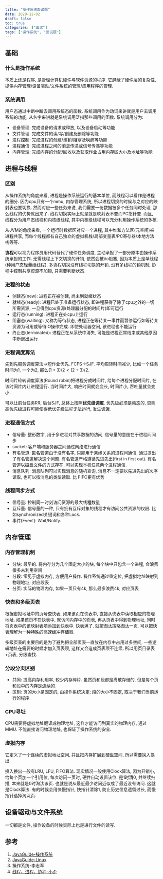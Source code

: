 ```yaml
---
title: "操作系统面试题"
date: 2020-12-02
draft: false
toc: true
categories: ["面试"]
tags: ["操作系统", "面试题"]
---
```


## 基础
### 什么是操作系统
本质上还是程序, 是管理计算机硬件与软件资源的程序. 它屏蔽了硬件层的复杂性, 提供内存管理/设备驱动/文件系统的管理/应用程序的管理.

### 系统调用
用户态通过中断中断去调用系统态的函数. 系统调用作为动词来讲就是用户去调用系统的功能, 从名字来讲就是系统调用泛指那些调用的函数. 系统调用分为:
- 设备管理: 完成设备的请求或释放, 以及设备启动等功能
- 文件管理: 完成文件的读/写/创建及删除等功能
- 进程控制: 完成进程的创建/撤销/阻塞及唤醒等功能
- 进程通信: 完成进程之间的消息传递或信号传递等功能
- 内存管理: 完成内存的分配/回收以及获取作业占用内存区大小及地址等功能

## 进程与线程
### 区别
从操作系统的角度来看, 进程是操作系统运行的基本单位, 而线程可以看作是进程的细分. 因为cpu只有一个mmu, 内存管理系统, 所以进程切换的时候与之对应的映射表也要切换. 然而对应一些任务来说, 我们需要一份数据被多个任务同时处理, 那么线程的优势就出来了. 线程切换实际上就是就是映射表不变而PC指针变. 而且, 线程分为用户态线程和内核级线程, 其中内核级线程可以充分利用操作系统的多核. 

从JVM的角度来看, 一个运行时数据区对应一个进程, 其中堆和方法区(元空间)被进程共享, 而每个线程都有自己独立的虚拟机栈/局部变量表/PC寄存器/本地方法栈等等. 

**协程**可以视为程序员用代码替代了硬件任务调度, 主动承担了一部分原本由操作系统承担的工作. 无需线程上下文切换的开销, 依然会被i/o阻塞, 因为本质上是单线程(种用户态轻量级线程). 多协程切换没有线程切换的开销, 没有多线程的锁机制, 协程中控制共享资源不加锁, 只需要判断状态. 

### 进程的状态
- 创建态(new): 进程正在被创建, 尚未到就绪状态
- 就绪态(ready): 进程已处于准备运行状态, 即进程获得了除了cpu之外的一切所需资源, 一旦得到cpu资源(处理器分配的时间片)即可运行
- 运行态(running): 进程正在处cpu上运行
- 阻塞态(waiting): 又称为等待状态, 进程正在等待某一事件而暂停运行如等待某资源为可用或等待IO操作完成. 即使处理器空闲, 该进程也不能运行
- 终止态(terminated): 进程正在从系统中消失, 可能是进程正常结束或其他原因中断退出运行

### 进程调度算法
先到先服务调度算法->短作业优先. FCFS->SJF. 平均周转时间减少, 比如一个任务时间为1, 一个为2, 那么$(1 + 3)/2 < (2 + 3)/2$.

时间片轮转调度算法(Round robin)把进程分成时间片, 给每个进程分配时间片, 在该时间片内让进程运行. 当时间片大, 响应时间就会变长, 时间片小, 吞吐量就会变小.

可以让前台任务RR, 后台SJF, 总体上按照**优先级调度**. 优先级必须是动态的, 否则高优先级进程可能使得低优先级进程无法运行, 发生饥饿. 

### 进程通信方式
- 信号量: 整形数字, 用于多进程对共享数据的访问, 信号量的意图在于进程间同步
- socket: 客户端和服务器之间通过网络进行通信
- 有名管道: 匿名管道由于没有名字, 只能用于亲缘关系的进程间通信, 通过提出了有名管道解决这个问题. 有名管道严格遵循先进先出(first in first out). 有名管道以磁盘文件的方式存在, 可以实现本机任意两个进程通信.
- 消息队列: 消息队列可以实现消息的随机查询, 消息不一定要以先进先出的次序读取, 也可以按消息的类型读取. 比 FIFO更有优势

### 线程同步方式
- 信号量: 控制同一时刻访问资源的最大线程数量
- 互斥量: 信号量的一种, 只有拥有互斥对象的线程才有访问公共资源的权限. 比如synchronized关键词和各种Lock.
- 事件(Event): Wait/Notify.

## 内存管理
### 内存管理机制
- 分块: 最早的. 将内存分为几个固定大小的块, 每个块中只包含一个进程, 会浪费很多未利用空间
- 分段: 常见于虚拟内存, 方便用户操作. 操作系统通过重定位, 把虚拟地址映射到物理地址; 对应段表
- 分页: 实际的物理内存, 如果一页只有4k, 那么最多浪费4k; 对应页表

### 快表和多级页表
根据虚拟地址中的页号查快表, 如果该页在快表中, 直接从快表中读取相应的物理地址. 如果该页不在快表中, 就访问内存中的页表, 再从页表中得到物理地址, 同时将页表中的该映射表项添加到快表中. 快表满了, 就按淘汰策略淘汰一页. 可以把快表理解为一种特殊的高速缓冲存储器.

多级页表的主要目的是为了避免把全部页表一直放在内存中占用过多空间, 一些逻辑地址在需要的时候才加入页表项, 这样又会造成页表项不连续. 所以用页目录表+页表, 分级查找.

### 分段分页区别
- 共同: 提高内存利用率, 较少内存碎片. 虽然页和段都是离散存储的, 但是每个页和段中的内存是连续的.
- 区别: 页的大小是固定的, 由操作系统决定; 段的大小不固定, 取决于我们当前运行的程序. 

### CPU寻址
CPU需要将虚拟地址翻译成物理地址, 这样才能访问到真实的物理内存, 通过MMU. 不能直接访问物理地址, 也保证了操作系统的安全. 

### 虚拟内存
它定义了一个连续的虚拟地址空间, 并且把内存扩展到硬盘空间, 所以需要换入换出. 

换入换出一般有LRU, LFU, FIFO算法. 现实情况一般使用Clock算法, 因为开销小, 给每个页加一个引用位, 每次访问一页时, 硬件自动设置该位. 是1时清0, 并继续扫描, 本来就是0时淘汰该页. 也就是说从最近最少访问近似成了最近没有访问. 这就是Clock算法. 有的时候会用快慢指针, 快指针清除1, 防止历史信息遗留过长, 而慢指针选择淘汰页.

## 设备驱动与文件系统
一切都是文件, 操作设备的时候实际上也是进行文件的读写. 

## 参考
1. [JavaGuide-操作系统](https://github.com/Snailclimb/JavaGuide/blob/master/docs/operating-system/basis.md)
2. [JavaGuide-Linux](https://github.com/Snailclimb/JavaGuide/blob/master/docs/operating-system/linux.md)
3. 操作系统-李志军
4. [线程、进程、协程-小歪](https://zhuanlan.zhihu.com/p/70256971)
